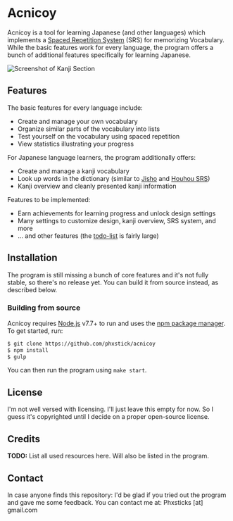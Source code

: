# Acnicoy

Acnicoy is a tool for learning Japanese (and other languages) which implements
a [Spaced Repetition System][SRS] (SRS) for memorizing Vocabulary.
While the basic features work for every language, the program offers a bunch of
additional features specifically for learning Japanese.

![Screenshot of Kanji Section](http://acnicoy.netai.net/img/screenshots/acnicoy-screenshot-kanji-section.png)

Features
----

The basic features for every language include:

* Create and manage your own vocabulary
* Organize similar parts of the vocabulary into lists
* Test yourself on the vocabulary using spaced repetition
* View statistics illustrating your progress

For Japanese language learners, the program additionally offers:

* Create and manage a kanji vocabulary
* Look up words in the dictionary (similar to [Jisho] and [Houhou SRS])
* Kanji overview and cleanly presented kanji information

Features to be implemented:

* Earn achievements for learning progress and unlock design settings
* Many settings to customize design, kanji overview, SRS system, and more
* ... and other features (the [todo-list](./todo.md) is fairly large)

Installation
----

The program is still missing a bunch of core features and it's not fully
stable, so there's no release yet. You can build it from source instead, as
described below.

### Building from source
Acnicoy requires [Node.js] v7.7+ to run and uses the [npm package manager][npm].
To get started, run:
```sh
$ git clone https://github.com/phxstick/acnicoy
$ npm install
$ gulp
```
You can then run the program using `make start`.

License
----

I'm not well versed with licensing. I'll just leave this empty for now.
So I guess it's copyrighted until I decide on a proper open-source license.

Credits
----

**TODO:** List all used resources here. Will also be listed in the program.

Contact
----

In case anyone finds this repository:
I'd be glad if you tried out the program and gave me some feedback.
You can contact me at:  Phxsticks [at] gmail.com


   [SRS]: <https://en.wikipedia.org/wiki/Spaced_repetition>
   [Jisho]: <http://jisho.org/>
   [Houhou SRS]: <http://houhou-srs.com/>
   [Node.js]: <https://nodejs.org/>
   [npm]: <https://www.npmjs.com/>

